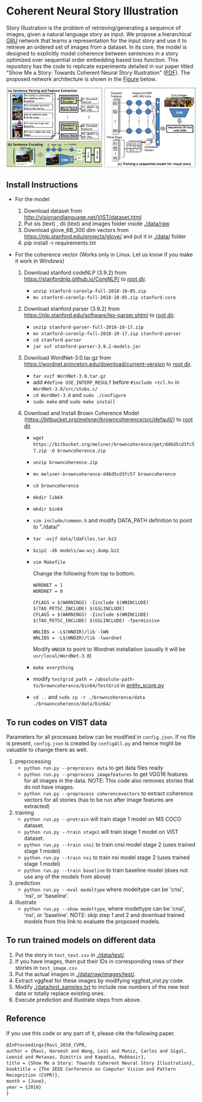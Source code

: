 # Coherent Neural Story Illustration
Story Illustration is the problem of retrieving/generating a sequence of images, given a natural language story as input. We propose a hierarchical [GRU](https://en.wikipedia.org/wiki/Gated_recurrent_unit) network that learns a representation for the input story and use it to retrieve an ordered set of images from a dataset. In its core, the model is designed to explicitly model coherence between sentences in a story optimized over sequential order embedding based loss function. This repository has the code to replicate experiments detailed in our paper titled "Show Me a Story: Towards Coherent Neural Story Illustration" ([PDF](http://openaccess.thecvf.com/content_cvpr_2018/papers/Ravi_Show_Me_a_CVPR_2018_paper.pdf)). The proposed network architecture is shown in the [Figure](./net_arch.png) below. 


![Proposed Network](./net_arch.png)

## Install Instructions

- For the model 

  1. Download dataset from http://visionandlanguage.net/VIST/dataset.html
  2. Put sis (text) , dii (text) and images folder inside [./data/raw](./data/raw)
  3. Download glove_6B_300 dim vectors from https://nlp.stanford.edu/projects/glove/ and put it in [./data/](./data/) folder
  4. pip install -r requirements.txt

- For the coherence vector (Works only in Linux. Let us know if you make it work in Windows)

  1. Download stanford codeNLP (3.9.2) from https://stanfordnlp.github.io/CoreNLP/ to [root dir](./).
    
     - `unzip stanford-corenlp-full-2018-10-05.zip`
     - `mv stanford-corenlp-full-2018-10-05.zip stanford-core`
     
  2. Download stanford parser (3.9.2) from https://nlp.stanford.edu/software/lex-parser.shtml to [root dir](./).
     - `unzip stanford-parser-full-2018-10-17.zip`
     - `mv stanford-corenlp-full-2018-10-17.zip stanford-parser`
     - `cd stanford-parser`
     - `jar xvf stanford-parser-3.9.2-models.jar`

  3. Download WordNet-3.0.tar.gz from https://wordnet.princeton.edu/download/current-version to [root dir](.).
     - `tar xvzf WordNet-3.0.tar.gz`
     - add `#define USE_INTERP_RESULT` before `#include <tcl.h>` in `WordNet-3.0/src/stubs.c/`
     - `cd WordNet-3.0` and `sudo ./configure`
     - `sudo make` and `sudo make install`
     
  4. Download and Install Brown Coherence Model (https://bitbucket.org/melsner/browncoherence/src/default/) to [root dir](.)
     - `wget https://bitbucket.org/melsner/browncoherence/get/d46d5cd3fc57.zip -O browncoherence.zip`
     - `unzip browncoherence.zip`
     - `mv melsner-browncoherence-d46d5cd3fc57 browncoherence`
     - `cd browncoherence`
     - `mkdir lib64`
     - `mkdir bin64`
     - `vim include/common.h` and modify DATA_PATH definition to point to "./data/"
     - `tar -xvjf data/ldaFiles.tar.bz2 `
     - `bzip2 -dk models/ww-wsj.dump.bz2`
     - `vim Makefile`
     
       Change the following from top to bottom.
       ```
       WORDNET = 1
       WORDNET = 0
       ```
       ```
       CFLAGS = $(WARNINGS) -Iinclude $(WNINCLUDE) $(TAO_PETSC_INCLUDE) $(GSLINCLUDE)
       CFLAGS = $(WARNINGS) -Iinclude $(WNINCLUDE) $(TAO_PETSC_INCLUDE) $(GSLINCLUDE) -fpermissive 
       ```
       ```
       WNLIBS = -L$(WNDIR)/lib -lWN
       WNLIBS = -L$(WNDIR)/lib -lwordnet
       ```
       Modify `WNDIR` to point to Wordnet installation (usually it will be `usr/local/WordNet-3.0`)
     - `make everything`
     - modify `testgrid_path = /absolute-path-to/browncoherence/bin64/TestGrid` in [entity_score.py](./coherence_vector/entity_score.py)
     - `cd ..` and `sudo cp -r ./browncoherence/data ./browoncoherence/data/bin64/`

## To run codes on VIST data
Parameters for all processes below can be modified in `config.json`. If no file is present, `config.json` is created by `configAll.py` and hence might be valuable to change there as well.
1. preprocessing
    - `python run.py --preprocess data` to get data files ready
    - `python run.py --preprocess imagefeatures` to get VGG16 features for all images in the data. NOTE: This code also removes stories that do not have images.
    - `python run.py --preprocess coherencevectors` to extract coherence vectors for all stories (has to be run after image features are extracted)
2. training
    - `python run.py --pretrain` will train stage 1 model on MS COCO dataset. 
    - `python run.py --train stage1` will train stage 1 model on VIST dataset.  
    - `python run.py --train cnsi` to train cnsi model stage 2 (uses trained stage 1 model)
    - `python run.py --train nsi` to train nsi model stage 2 (uses trained stage 1 model)
    - `python run.py --train baseline` to train baseline model (does not use any of the models from above)
3. prediction
    - `python run.py --eval modeltype` where modeltype can be 'cnsi', 'nsi', or 'baseline'.
4. illustrate
    - `python run.py --show modeltype`, where modeltype can be 'cnsi', 'nsi', or 'baseline'.
NOTE: skip step 1 and 2 and download trained models from this link to evaluate the proposed models.  

## To run trained models on different data
1. Put the story in `test_text.csv` in [./data/test/](./data/test/).
2. If you have images, then put their IDs in corresponding rows of their stories in `test_image.csv`.
3. Put the actual images in [./data/raw/images/test/](./data/raw/images/test/).
4. Extract vggfeat for these images by modifying vggfeat_vist.py code.
5. Modify [./data/test_samples.txt](./data/test_samples.txt) to include row numbers of the new test data or totally replace existing ones. 
6. Execute prediction and illustrate steps from above.

## Reference
If you use this code or any part of it, please cite the following paper. 
```
@InProceedings{Ravi_2018_CVPR,
author = {Ravi, Hareesh and Wang, Lezi and Muniz, Carlos and Sigal, Leonid and Metaxas, Dimitris and Kapadia, Mubbasir},
title = {Show Me a Story: Towards Coherent Neural Story Illustration},
booktitle = {The IEEE Conference on Computer Vision and Pattern Recognition (CVPR)},
month = {June},
year = {2018}
}
```
